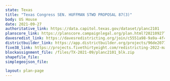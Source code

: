 ```yaml
---
state: Texas
title: "Texas Congress SEN. HUFFMAN STWD PROPOSAL 87(3)"
body: US House
date: 2021-09-27
authoritative_link: https://data.capitol.texas.gov/dataset/planc2101
planscore_link: https://planscore.campaignlegal.org/plan.html?20210927T151218.823845785Z
davesredist_link: https://davesredistricting.org/join/c5551a98-9a9a-4f44-9489-af63144ad7c1
districtbuilder_link: https://app.districtbuilder.org/projects/96de2077-bd24-4226-b68a-2eb4560cb906
five38_link: https://projects.fivethirtyeight.com/redistricting-2022-maps/texas/draft_plan_1/
blockassignment_file: /files/TX-2021-09/planc2101_blk.zip
shapefile_file:
simplegeojson_file:

layout: plan-page
---
```

